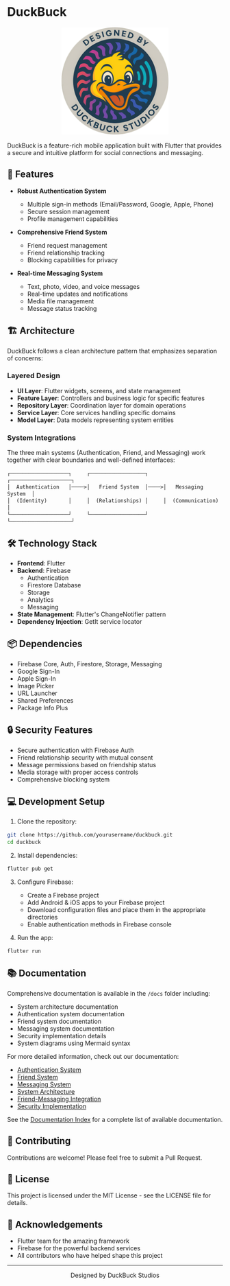 # DuckBuck

<div align="center">
  <img src="assets/logo.png" alt="DuckBuck Logo" width="250" />
</div>

DuckBuck is a feature-rich mobile application built with Flutter that provides a secure and intuitive platform for social connections and messaging.

## 🚀 Features

- **Robust Authentication System**
  - Multiple sign-in methods (Email/Password, Google, Apple, Phone)
  - Secure session management
  - Profile management capabilities

- **Comprehensive Friend System**
  - Friend request management
  - Friend relationship tracking
  - Blocking capabilities for privacy

- **Real-time Messaging System**
  - Text, photo, video, and voice messages
  - Real-time updates and notifications
  - Media file management
  - Message status tracking

## 🏗️ Architecture

DuckBuck follows a clean architecture pattern that emphasizes separation of concerns:

### Layered Design
- **UI Layer**: Flutter widgets, screens, and state management
- **Feature Layer**: Controllers and business logic for specific features
- **Repository Layer**: Coordination layer for domain operations
- **Service Layer**: Core services handling specific domains
- **Model Layer**: Data models representing system entities

### System Integrations

The three main systems (Authentication, Friend, and Messaging) work together with clear boundaries and well-defined interfaces:

```
┌───────────────────┐     ┌──────────────────┐     ┌────────────────────┐
│  Authentication   │────>│   Friend System  │────>│   Messaging System  │
│  (Identity)       │     │  (Relationships) │     │  (Communication)    │
└───────────────────┘     └──────────────────┘     └────────────────────┘
```

## 🛠️ Technology Stack

- **Frontend**: Flutter
- **Backend**: Firebase
  - Authentication
  - Firestore Database
  - Storage
  - Analytics
  - Messaging
- **State Management**: Flutter's ChangeNotifier pattern
- **Dependency Injection**: GetIt service locator

## 📦 Dependencies

- Firebase Core, Auth, Firestore, Storage, Messaging
- Google Sign-In
- Apple Sign-In
- Image Picker
- URL Launcher
- Shared Preferences
- Package Info Plus

## 🔒 Security Features

- Secure authentication with Firebase Auth
- Friend relationship security with mutual consent
- Message permissions based on friendship status
- Media storage with proper access controls
- Comprehensive blocking system

## 💻 Development Setup

1. Clone the repository:
```bash
git clone https://github.com/yourusername/duckbuck.git
cd duckbuck
```

2. Install dependencies:
```bash
flutter pub get
```

3. Configure Firebase:
   - Create a Firebase project
   - Add Android & iOS apps to your Firebase project
   - Download configuration files and place them in the appropriate directories
   - Enable authentication methods in Firebase console

4. Run the app:
```bash
flutter run
```

## 📚 Documentation

Comprehensive documentation is available in the `/docs` folder including:
- System architecture documentation
- Authentication system documentation
- Friend system documentation
- Messaging system documentation
- Security implementation details
- System diagrams using Mermaid syntax

For more detailed information, check out our documentation:

- [Authentication System](docs/authentication_system.md)
- [Friend System](docs/friend_system.md)
- [Messaging System](docs/messaging_system.md)
- [System Architecture](docs/system_architecture.md)
- [Friend-Messaging Integration](docs/friend_messaging_integration.md)
- [Security Implementation](docs/security_implementation.md)

See the [Documentation Index](/docs/README.md) for a complete list of available documentation.

## 🤝 Contributing

Contributions are welcome! Please feel free to submit a Pull Request.

## 📄 License

This project is licensed under the MIT License - see the LICENSE file for details.

## 👏 Acknowledgements

- Flutter team for the amazing framework
- Firebase for the powerful backend services
- All contributors who have helped shape this project

---

<div align="center">
  <p>Designed by DuckBuck Studios</p>
</div>
